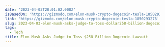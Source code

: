 ```yaml
---
date: '2023-04-03T20:01:02.000Z'
isBasedOn: 'https://gizmodo.com/elon-musk-crypto-dogecoin-tesla-1850293273'
link: 'https://gizmodo.com/elon-musk-crypto-dogecoin-tesla-1850293273'
slug: 2023-04-03-elon-musk-asks-judge-to-toss-dollar258-billion-dogecoin-lawsuit
tags:
  - Tech
title: Elon Musk Asks Judge to Toss $258 Billion Dogecoin Lawsuit
---
```


